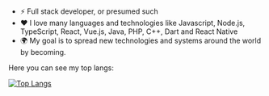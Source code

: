 
- :zap: Full stack developer, or presumed such
- :heart: I love many languages and technologies like Javascript, Node.js, TypeScript, React, Vue.js, Java, PHP, C++, Dart and React Native
- :earth_africa: My goal is to spread new technologies and systems around the world by becoming.

Here you can see my top langs:

[![Top Langs](https://github-readme-stats.vercel.app/api/top-langs/?username=258ms)](https://github.com/anuraghazra/github-readme-stats)
